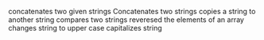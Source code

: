 concatenates two given strings
Concatenates two strings
copies a string to another string
compares two strings
reveresed the elements of an array
changes string to upper case
capitalizes string
